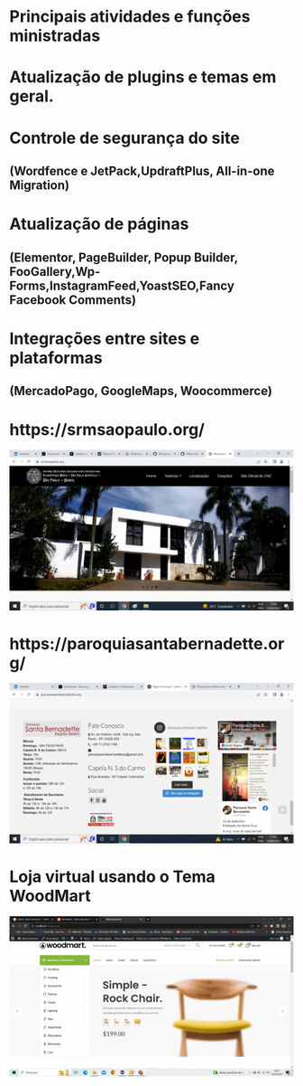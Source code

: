 
# Principais atividades e funções ministradas

# Atualização de plugins e temas em geral.

# Controle de segurança do site 
## (Wordfence e JetPack,UpdraftPlus, All-in-one Migration)

# Atualização de páginas 
## (Elementor, PageBuilder, Popup Builder, FooGallery,Wp-Forms,InstagramFeed,YoastSEO,Fancy Facebook Comments)

# Integrações entre sites e plataformas
## (MercadoPago, GoogleMaps, Woocommerce)

<h1>https://srmsaopaulo.org/</h1>

![preview img](/preview.png)

#
#
#

<h1>https://paroquiasantabernadette.org/</h1>

![preview img](/preview2.png)

#
#
#

<h1>Loja virtual usando o Tema WoodMart</h1>

![preview img](/preview3.png)


